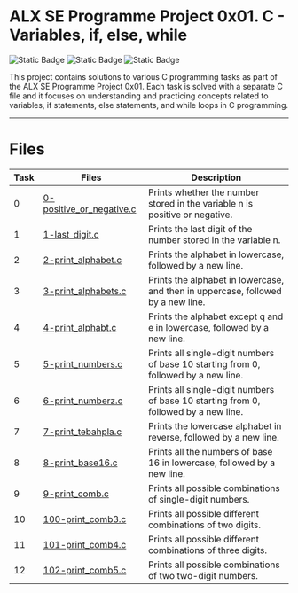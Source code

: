 <h1>ALX SE Programme Project 0x01. C - Variables, if, else, while</h1>

![Static Badge](https://img.shields.io/badge/ALX-white?logo=ALX&logoColor=black) ![Static Badge](https://img.shields.io/badge/C-00599C?&logo=c&logoColor=white) ![Static Badge](https://img.shields.io/badge/AbdullahHR10-%230359AE?logo=Github&logoColor=%23000000)

This project contains solutions to various C programming tasks as part of the ALX SE Programme Project 0x01. Each task is solved with a separate C file and it
focuses on understanding and practicing concepts related to variables, if statements, else statements, and while loops in C programming.

---

<h1>Files</h1>

| Task | Files | Description |
| ----- | ----- | ------ |
| 0 | [0-positive_or_negative.c](./0-positive_or_negative.c) | Prints whether the number stored in the variable n is positive or negative. |
| 1 | [1-last_digit.c](./1-last_digit.c) | Prints the last digit of the number stored in the variable n. |
| 2 | [2-print_alphabet.c](./2-print_alphabet.c) | Prints the alphabet in lowercase, followed by a new line. |
| 3 | [3-print_alphabets.c](./3-print_alphabets.c) | Prints the alphabet in lowercase, and then in uppercase, followed by a new line. |
| 4 | [4-print_alphabt.c](./4-print_alphabt.c) | Prints the alphabet except q and e in lowercase, followed by a new line. |
| 5 | [5-print_numbers.c](./5-print_numbers.c) | Prints all single-digit numbers of base 10 starting from 0, followed by a new line. |
| 6 | [6-print_numberz.c](./6-print_numberz.c) | Prints all single-digit numbers of base 10 starting from 0, followed by a new line. |
| 7 | [7-print_tebahpla.c](./7-print_tebahpla.c) | Prints the lowercase alphabet in reverse, followed by a new line. |
| 8 | [8-print_base16.c](./8-print_base16.c) | Prints all the numbers of base 16 in lowercase, followed by a new line. |
| 9 | [9-print_comb.c](./9-print_comb.c) | Prints all possible combinations of single-digit numbers. |
| 10 | [100-print_comb3.c](./100-print_comb3.c) | Prints all possible different combinations of two digits. |
| 11 | [101-print_comb4.c](./101-print_comb4.c) | Prints all possible different combinations of three digits. |
| 12 | [102-print_comb5.c](./102-print_comb5.c) | Prints all possible combinations of two two-digit numbers. |
